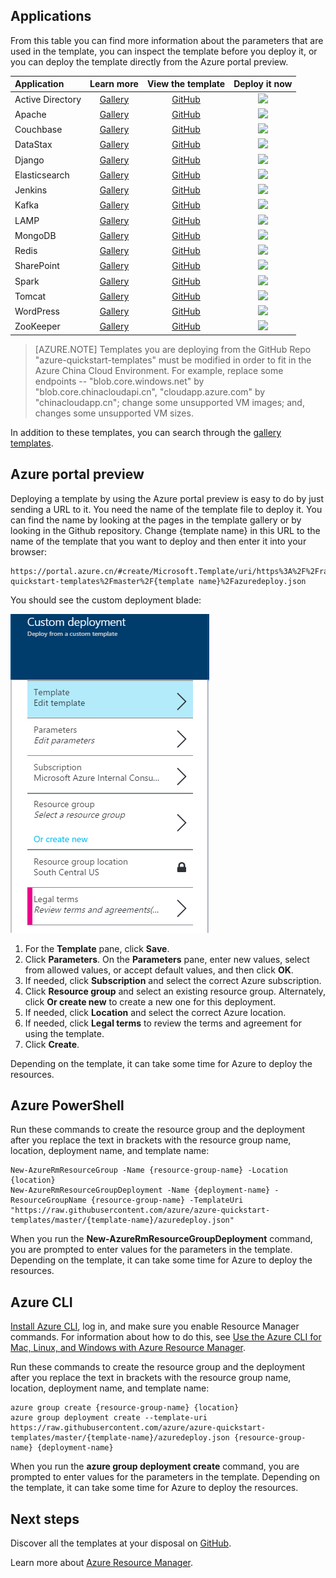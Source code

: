 ## Applications
From this table you can find more information about the parameters that are used in the template, you can inspect the template before you deploy it, or you can deploy the template directly from the Azure portal preview.

| Application | Learn more | View the template | Deploy it now |
|:--- |:---:|:---:|:---:|
| Active Directory |[Gallery](https://github.com/Azure/azure-quickstart-templates/tree/master/active-directory-new-domain-ha-2-dc/) |[GitHub](https://github.com/Azure/azure-quickstart-templates/tree/master/active-directory-new-domain-ha-2-dc) |<a href="https://portal.azure.cn/#create/Microsoft.Template/uri/https%3A%2F%2Fraw.githubusercontent.com%2FAzure%2Fazure-quickstart-templates%2Fmaster%2Factive-directory-new-domain-ha-2-dc%2Fazuredeploy.json" target="_blank"><img src="http://azuredeploy.net/deploybutton.png"/></a> |
| Apache |[Gallery](https://github.com/Azure/azure-quickstart-templates/tree/master/apache2-on-ubuntu-vm/) |[GitHub](https://github.com/Azure/azure-quickstart-templates/tree/master/apache2-on-ubuntu-vm) |<a href="https://portal.azure.cn/#create/Microsoft.Template/uri/https%3A%2F%2Fraw.githubusercontent.com%2FAzure%2Fazure-quickstart-templates%2Fmaster%2Fapache2-on-ubuntu-vm%2Fazuredeploy.json" target="_blank"><img src="http://azuredeploy.net/deploybutton.png"/></a> |
| Couchbase |[Gallery](https://github.com/Azure/azure-quickstart-templates/tree/master/couchbase-on-ubuntu/) |[GitHub](https://github.com/Azure/azure-quickstart-templates/tree/master/couchbase-on-ubuntu) |<a href="https://portal.azure.cn/#create/Microsoft.Template/uri/https%3A%2F%2Fraw.githubusercontent.com%2FAzure%2Fazure-quickstart-templates%2Fmaster%2Fcouchbase-on-ubuntu%2Fazuredeploy.json" target="_blank"><img src="http://azuredeploy.net/deploybutton.png"/></a> |
| DataStax |[Gallery](https://github.com/Azure/azure-quickstart-templates/tree/master/datastax-on-ubuntu/) |[GitHub](https://github.com/Azure/azure-quickstart-templates/tree/master/datastax-on-ubuntu) |<a href="https://portal.azure.cn/#create/Microsoft.Template/uri/https%3A%2F%2Fraw.githubusercontent.com%2FAzure%2Fazure-quickstart-templates%2Fmaster%2Fdatastax-on-ubuntu%2Fazuredeploy.json" target="_blank"><img src="http://azuredeploy.net/deploybutton.png"/></a> |
| Django |[Gallery](https://github.com/Azure/azure-quickstart-templates/tree/master/django-app/) |[GitHub](https://github.com/Azure/azure-quickstart-templates/tree/master/django-app) |<a href="https://portal.azure.cn/#create/Microsoft.Template/uri/https%3A%2F%2Fraw.githubusercontent.com%2FAzure%2Fazure-quickstart-templates%2Fmaster%2Fdjango-app%2Fazuredeploy.json" target="_blank"><img src="http://azuredeploy.net/deploybutton.png"/></a> |
| Elasticsearch |[Gallery](https://github.com/Azure/azure-quickstart-templates/tree/master/elasticsearch/) |[GitHub](https://github.com/Azure/azure-quickstart-templates/tree/master/elasticsearch) |<a href="https://portal.azure.cn/#create/Microsoft.Template/uri/https%3A%2F%2Fraw.githubusercontent.com%2FAzure%2Fazure-quickstart-templates%2Fmaster%2Felasticsearch%2Fazuredeploy.json" target="_blank"><img src="http://azuredeploy.net/deploybutton.png"/></a> |
| Jenkins |[Gallery](https://github.com/Azure/azure-quickstart-templates/tree/master/jenkins-on-ubuntu/) |[GitHub](https://github.com/Azure/azure-quickstart-templates/tree/master/jenkins-on-ubuntu) |<a href="https://portal.azure.cn/#create/Microsoft.Template/uri/https%3A%2F%2Fraw.githubusercontent.com%2FAzure%2Fazure-quickstart-templates%2Fmaster%2Fjenkins-on-ubuntu%2Fazuredeploy.json" target="_blank"><img src="http://azuredeploy.net/deploybutton.png"/></a> |
| Kafka |[Gallery](https://github.com/Azure/azure-quickstart-templates/tree/master/kafka-ubuntu-multidisks/) |[GitHub](https://github.com/Azure/azure-quickstart-templates/tree/master/kafka-on-ubuntu) |<a href="https://portal.azure.cn/#create/Microsoft.Template/uri/https%3A%2F%2Fraw.githubusercontent.com%2FAzure%2Fazure-quickstart-templates%2Fmaster%kafka-on-ubuntu%2Fazuredeploy.json" target="_blank"><img src="http://azuredeploy.net/deploybutton.png"/></a> |
| LAMP |[Gallery](https://azure.microsoft.com/documentation/templates/lamp-app/) |[GitHub](https://github.com/Azure/azure-quickstart-templates/tree/master/lamp-app) |<a href="https://portal.azure.cn/#create/Microsoft.Template/uri/https%3A%2F%2Fraw.githubusercontent.com%2FAzure%2Fazure-quickstart-templates%2Fmaster%2Flamp-app%2Fazuredeploy.json" target="_blank"><img src="http://azuredeploy.net/deploybutton.png"/></a> |
| MongoDB |[Gallery](https://github.com/Azure/azure-quickstart-templates/tree/master/mongodb-on-ubuntu/) |[GitHub](https://github.com/Azure/azure-quickstart-templates/tree/master/mongodb-on-ubuntu) |<a href="https://portal.azure.cn/#create/Microsoft.Template/uri/https%3A%2F%2Fraw.githubusercontent.com%2FAzure%2Fazure-quickstart-templates%2Fmaster%2Fmongodb-on-ubuntu%2Fazuredeploy.json" target="_blank"><img src="http://azuredeploy.net/deploybutton.png"/></a> |
| Redis |[Gallery](https://github.com/Azure/azure-quickstart-templates/tree/master/redis-high-availability/) |[GitHub](https://github.com/Azure/azure-quickstart-templates/tree/master/redis-high-availability) |<a href="https://portal.azure.cn/#create/Microsoft.Template/uri/https%3A%2F%2Fraw.githubusercontent.com%2FAzure%2Fazure-quickstart-templates%2Fmaster%2Fredis-high-availability%2Fazuredeploy.json" target="_blank"><img src="http://azuredeploy.net/deploybutton.png"/></a> |
| SharePoint |[Gallery](https://github.com/Azure/azure-quickstart-templates/tree/master/sharepoint-three-vm/) |[GitHub](https://github.com/Azure/azure-quickstart-templates/tree/master/sharepoint-three-vm) |<a href="https://portal.azure.cn/#create/Microsoft.Template/uri/https%3A%2F%2Fraw.githubusercontent.com%2FAzure%2Fazure-quickstart-templates%2Fmaster%2Fsharepoint-three-vm%2Fazuredeploy.json" target="_blank"><img src="http://azuredeploy.net/deploybutton.png"/></a> |
| Spark |[Gallery](https://github.com/Azure/azure-quickstart-templates/tree/master/spark-ubuntu-multidisks/) |[GitHub](https://github.com/Azure/azure-quickstart-templates/tree/master/spark-ubuntu-multidisks) |<a href="https://portal.azure.cn/#create/Microsoft.Template/uri/https%3A%2F%2Fraw.githubusercontent.com%2FAzure%2Fazure-quickstart-templates%2Fmaster%2Fspark-ubuntu-multidisks%2Fazuredeploy.json" target="_blank"><img src="http://azuredeploy.net/deploybutton.png"/></a> |
| Tomcat |[Gallery](https://github.com/Azure/azure-quickstart-templates/tree/master/openjdk-tomcat-ubuntu-vm/) |[GitHub](https://github.com/Azure/azure-quickstart-templates/tree/master/openjdk-tomcat-ubuntu-vm) |<a href="https://portal.azure.cn/#create/Microsoft.Template/uri/https%3A%2F%2Fraw.githubusercontent.com%2FAzure%2Fazure-quickstart-templates%2Fmaster%2Fopenjdk-tomcat-ubuntu-vm%2Fazuredeploy.json" target="_blank"><img src="http://azuredeploy.net/deploybutton.png"/></a> |
| WordPress |[Gallery](https://github.com/Azure/azure-quickstart-templates/tree/master/wordpress-single-vm-ubuntu/) |[GitHub](https://github.com/Azure/azure-quickstart-templates/tree/master/wordpress-single-vm-ubuntu) |<a href="https://portal.azure.cn/#create/Microsoft.Template/uri/https%3A%2F%2Fraw.githubusercontent.com%2FAzure%2Fazure-quickstart-templates%2Fmaster%2Fwordpress-single-vm-ubuntu%2Fazuredeploy.json" target="_blank"><img src="http://azuredeploy.net/deploybutton.png"/></a> |
| ZooKeeper |[Gallery](https://github.com/Azure/azure-quickstart-templates/tree/master/zookeeper-cluster-ubuntu-vm/) |[GitHub](https://github.com/Azure/azure-quickstart-templates/tree/master/zookeeper-cluster-ubuntu-vm) |<a href="https://portal.azure.cn/#create/Microsoft.Template/uri/https%3A%2F%2Fraw.githubusercontent.com%2FAzure%2Fazure-quickstart-templates%2Fmaster%2Fzookeeper-cluster-ubuntu-vm%2Fazuredeploy.json" target="_blank"><img src="http://azuredeploy.net/deploybutton.png"/></a> |

>[AZURE.NOTE] Templates you are deploying from the GitHub Repo "azure-quickstart-templates" must be modified in order to fit in the Azure China Cloud Environment. For example, replace some endpoints -- "blob.core.windows.net" by "blob.core.chinacloudapi.cn", "cloudapp.azure.com" by "chinacloudapp.cn"; change some unsupported VM images; and, changes some unsupported VM sizes.

In addition to these templates, you can search through the [gallery templates](https://github.com/Azure/azure-quickstart-templates/).

## Azure portal preview
Deploying a template by using the Azure portal preview is easy to do by just sending a URL to it. You need the name of the template file to deploy it. You can find the name by looking at the pages in the template gallery or by looking in the Github repository. Change {template name} in this URL to the name of the template that you want to deploy and then enter it into your browser:

    https://portal.azure.cn/#create/Microsoft.Template/uri/https%3A%2F%2Fraw.githubusercontent.com%2FAzure%2Fazure-quickstart-templates%2Fmaster%2F{template name}%2Fazuredeploy.json

You should see the custom deployment blade:

![](../articles/virtual-machines/media/virtual-machines-workload-template-ad-domain/azure-portal-template.png)

1. For the **Template** pane, click **Save**.
2. Click **Parameters**. On the **Parameters** pane, enter new values, select from allowed values, or accept default values, and then click **OK**.
3. If needed, click **Subscription** and select the correct Azure subscription.
4. Click **Resource group** and select an existing resource group. Alternately, click **Or create new** to create a new one for this deployment.
5. If needed, click **Location** and select the correct Azure location.
6. If needed, click **Legal terms** to review the terms and agreement for using the template.
7. Click **Create**.

Depending on the template, it can take some time for Azure to deploy the resources.

## Azure PowerShell
Run these commands to create the resource group and the deployment after you replace the text in brackets with the resource group name, location, deployment name, and template name:

    New-AzureRmResourceGroup -Name {resource-group-name} -Location {location}
    New-AzureRmResourceGroupDeployment -Name {deployment-name} -ResourceGroupName {resource-group-name} -TemplateUri "https://raw.githubusercontent.com/azure/azure-quickstart-templates/master/{template-name}/azuredeploy.json"

When you run the **New-AzureRmResourceGroupDeployment** command, you are prompted to enter values for the parameters in the template. Depending on the template, it can take some time for Azure to deploy the resources.

## Azure CLI
[Install Azure CLI](/documentation/articles/cli-install-nodejs/), log in, and make sure you enable Resource Manager commands. For information about how to do this, see [Use the Azure CLI for Mac, Linux, and Windows with Azure Resource Manager](/documentation/articles/xplat-cli-azure-resource-manager/).

Run these commands to create the resource group and the deployment after you replace the text in brackets with the resource group name, location, deployment name, and template name:

    azure group create {resource-group-name} {location}
    azure group deployment create --template-uri https://raw.githubusercontent.com/azure/azure-quickstart-templates/master/{template-name}/azuredeploy.json {resource-group-name} {deployment-name}

When you run the **azure group deployment create** command, you are prompted to enter values for the parameters in the template. Depending on the template, it can take some time for Azure to deploy the resources.

## Next steps
Discover all the templates at your disposal on [GitHub](https://github.com/Azure/azure-quickstart-templates).

Learn more about [Azure Resource Manager](/documentation/articles/resource-group-template-deploy/).